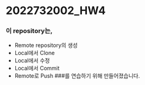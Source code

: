 # 2022732002_HW4

### 이 repository는,
* Remote repository의 생성
* Local에서 Clone
* Local에서 수정
* Local에서 Commit
* Remote로 Push
###를 연습하기 위해 만들어졌습니다.

